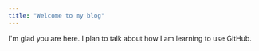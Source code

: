 ```yaml
---
title: "Welcome to my blog"
---
```


I'm glad you are here. I plan to talk about how I am learning to use GitHub.
